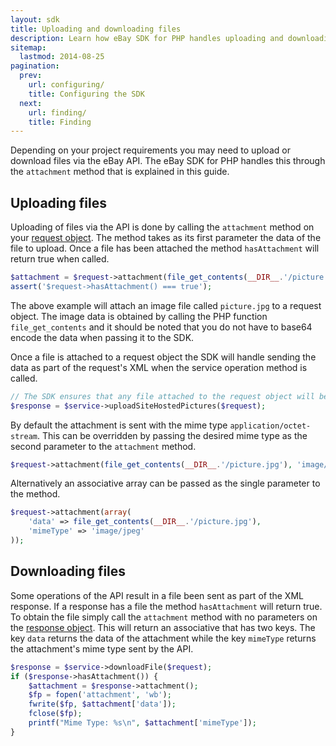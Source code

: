```yaml
---
layout: sdk
title: Uploading and downloading files
description: Learn how eBay SDK for PHP handles uploading and downloading of files.
sitemap:
  lastmod: 2014-08-25
pagination:
  prev:
    url: configuring/
    title: Configuring the SDK
  next:
    url: finding/
    title: Finding
---
```

Depending on your project requirements you may need to upload or download files via the eBay API. The eBay SDK for PHP handles this through the `attachment` method that is explained in this guide.

## Uploading files

Uploading of files via the API is done by calling the `attachment` method on your [request object](/sdk/guides/getting-started/#request-object). The method takes as its first parameter the data of the file to upload. Once a file has been attached the method `hasAttachment` will return true when called.

```php
$attachment = $request->attachment(file_get_contents(__DIR__.'/picture.jpg'));
assert('$request->hasAttachment() === true');
```

The above example will attach an image file called `picture.jpg` to a request object. The image data is obtained by calling the PHP function `file_get_contents` and it should be noted that you do not have to base64 encode the data when passing it to the SDK.

Once a file is attached to a request object the SDK will handle sending the data as part of the request's XML when the service operation method is called.

```php
// The SDK ensures that any file attached to the request object will be sent as part of the XML.
$response = $service->uploadSiteHostedPictures($request);
```

By default the attachment is sent with the mime type `application/octet-stream`. This can be overridden by passing the desired mime type as the second parameter to the `attachment` method.

```php
$request->attachment(file_get_contents(__DIR__.'/picture.jpg'), 'image/jpeg');
```

Alternatively an associative array can be passed as the single parameter to the method.

```php
$request->attachment(array(
    'data' => file_get_contents(__DIR__.'/picture.jpg'),
    'mimeType' => 'image/jpeg'
));
```

## Downloading files

Some operations of the API result in a file been sent as part of the XML response. If a response has a file the method `hasAttachment` will return true. To obtain the file simply call the `attachment` method with no parameters on the [response object](/sdk/guides/getting-started/#response-object). This will return an associative that has two keys. The key `data` returns the data of the attachment while the key `mimeType` returns the attachment's mime type sent by the API.

```php
$response = $service->downloadFile($request);
if ($response->hasAttachment()) {
    $attachment = $response->attachment();
    $fp = fopen('attachment', 'wb');
    fwrite($fp, $attachment['data']);
    fclose($fp);
    printf("Mime Type: %s\n", $attachment['mimeType']);
}
```
